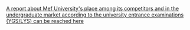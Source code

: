 
[A report about Mef University's place among its competitors and in the undergraduate market according to the university entrance examinations (YGS/LYS) can be reached here](hw3.html) 
